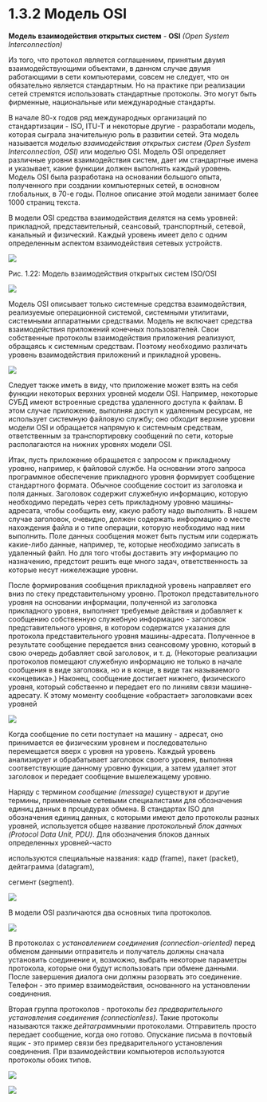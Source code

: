 ﻿# 1.3.2 Модель OSI

**Модель** **взаимодействия открытых систем** *-* **OSI** *(Open System Interconnection)*

Из того, что протокол является соглашением, принятым двумя взаимодействующими объектами, в данном случае двумя работающими в сети компьютерами, совсем не следует, что он обязательно является стандартным. Но на практике при реализации сетей стремятся использовать стандартные протоколы. Это могут быть фирменные, национальные или международные стандарты.

В начале 80-х годов ряд международных организаций по стандартизации - ISO, ITU-T и некоторые другие - разработали модель, которая сыграла значительную роль в развитии сетей. Эта модель называется *моделью взаимодействия открытых систем (Open System Interconnection, OSI)* или моделью OSI. Модель OSI определяет различные уровни взаимодействия систем, дает им стандартные имена и указывает, какие функции должен выполнять каждый уровень. Модель OSI была разработана на основании большого опыта, полученного при создании компьютерных сетей, в основном глобальных, в 70-е годы. Полное описание этой модели занимает более 1000 страниц текста.

В модели OSI средства взаимодействия делятся на семь уровней: прикладной, представительный, сеансовый, транспортный, сетевой, канальный и физический. Каждый уровень имеет дело с одним определенным аспектом взаимодействия сетевых устройств.

![](Aspose.Words.6787112f-ae2d-46c0-abdd-ed63d521804b.001.png)

Рис. 1.22: Модель взаимодействия открытых систем ISO/OSI



![](Aspose.Words.6787112f-ae2d-46c0-abdd-ed63d521804b.002.png)

Модель OSI описывает только системные средства взаимодействия, реализуемые операционной системой, системными утилитами, системными аппаратными средствами. Модель не включает средства взаимодействия приложений конечных пользователей. Свои собственные протоколы взаимодействия приложения реализуют, обращаясь к системным средствам. Поэтому необходимо различать уровень взаимодействия приложений и прикладной уровень.

![](Aspose.Words.6787112f-ae2d-46c0-abdd-ed63d521804b.003.png)

Следует также иметь в виду, что приложение может взять на себя функции некоторых верхних уровней модели OSI. Например, некоторые СУБД имеют встроенные средства удаленного доступа к файлам. В этом случае приложение, выполняя доступ к удаленным ресурсам, не использует системную файловую службу; оно обходит верхние уровни модели OSI и обращается напрямую к системным средствам, ответственным за транспортировку сообщений по сети, которые располагаются на нижних уровнях модели OSI.

Итак, пусть приложение обращается с запросом к прикладному уровню, например, к файловой службе. На основании этого запроса программное обеспечение прикладного уровня формирует сообщение стандартного формата. Обычное сообщение состоит из заголовка и поля данных. Заголовок содержит служебную информацию, которую необходимо передать через сеть прикладному уровню машины-адресата, чтобы сообщить ему, какую работу надо выполнить. В нашем случае заголовок, очевидно, должен содержать информацию о месте нахождения файла и о типе операции, которую необходимо над ним выполнить. Поле данных сообщения может быть пустым или содержать какие-либо данные, например, те, которые необходимо записать в удаленный файл. Но для того чтобы доставить эту информацию по назначению, предстоит решить еще много задач, ответственность за которые несут нижележащие уровни.

После формирования сообщения прикладной уровень направляет его вниз по стеку представительному уровню. Протокол представительного уровня на основании информации, полученной из заголовка прикладного уровня, выполняет требуемые действия и добавляет к сообщению собственную служебную информацию - заголовок представительного уровня, в котором содержатся указания для протокола представительного уровня машины-адресата. Полученное в результате сообщение передается вниз сеансовому уровню, который в свою очередь добавляет свой заголовок, и т. д. (Некоторые реализации протоколов помещают служебную информацию не только в начале сообщения в виде заголовка, но и в конце, в виде так называемого «концевика».) Наконец, сообщение достигает нижнего, физического уровня, который собственно и передает его по линиям связи машине-адресату. К этому моменту сообщение «обрастает» заголовками всех уровней

![](Aspose.Words.6787112f-ae2d-46c0-abdd-ed63d521804b.004.png)

Когда сообщение по сети поступает на машину - адресат, оно принимается ее физическим уровнем и последовательно перемещается вверх с уровня на уровень. Каждый уровень анализирует и обрабатывает заголовок своего уровня, выполняя соответствующие данному уровню функции, а затем удаляет этот заголовок и передает сообщение вышележащему уровню.

Наряду с термином *сообщение (message)* существуют и другие термины, применяемые сетевыми специалистами для обозначения единиц данных в процедурах обмена. В стандартах ISO для обозначения единиц данных, с которыми имеют дело протоколы разных уровней, используется общее название *протокольный блок данных (Protocol Data Unit, PDU)*. Для обозначения блоков данных определенных уровней-часто

используются специальные названия: кадр (frame), пакет (packet), дейтаграмма (datagram),

сегмент (segment).

![](Aspose.Words.6787112f-ae2d-46c0-abdd-ed63d521804b.005.png)

В модели OSI различаются два основных типа протоколов. 

![](Aspose.Words.6787112f-ae2d-46c0-abdd-ed63d521804b.006.png)

В протоколах с *установлением соединения (connection-oriented)* перед обменом данными отправитель и  получатель должны сначала установить соединение и, возможно, выбрать некоторые параметры протокола, которые они будут использовать при обмене данными. После завершения диалога они должны разорвать это соединение. Телефон - это пример взаимодействия, основанного на установлении соединения.

Вторая группа протоколов - протоколы *без предварительного установления соединения (connectionless)*. Такие протоколы называются также *дейтаграммными* протоколами. Отправитель просто передает сообщение, когда оно готово. Опускание письма в почтовый ящик - это пример связи без предварительного установления соединения. При взаимодействии компьютеров используются протоколы обоих типов.

![](Aspose.Words.6787112f-ae2d-46c0-abdd-ed63d521804b.007.png)

![](Aspose.Words.6787112f-ae2d-46c0-abdd-ed63d521804b.008.png)
